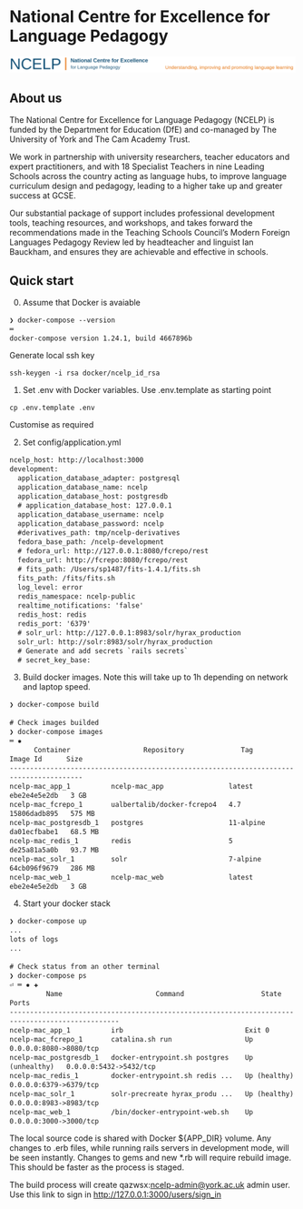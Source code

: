 # National Centre for Excellence for Language Pedagogy

![](app/assets/images/NCELP-logo-orange-long-plus-strap.png)

## About us

The National Centre for Excellence for Language Pedagogy (NCELP) is funded by the Department for Education (DfE) and co-managed by The University of York and The Cam Academy Trust.

We work in partnership with university researchers, teacher educators and expert practitioners, and with 18 Specialist Teachers in nine Leading Schools across the country acting as language hubs, to improve language curriculum design and pedagogy, leading to a higher take up and greater success at GCSE.

Our substantial package of support includes professional development tools, teaching resources, and workshops, and takes forward the recommendations made in the Teaching Schools Council’s Modern Foreign Languages Pedagogy Review led by headteacher and linguist Ian Bauckham, and ensures they are achievable and effective in schools.

## Quick start
0. Assume that Docker is avaiable
```
❯ docker-compose --version                                                                 ═
docker-compose version 1.24.1, build 4667896b
```
Generate local ssh key
```
ssh-keygen -i rsa docker/ncelp_id_rsa
```

1. Set .env with Docker variables. Use .env.template as starting point
```
cp .env.template .env
```
Customise as required

2. Set config/application.yml
```
ncelp_host: http://localhost:3000
development:
  application_database_adapter: postgresql
  application_database_name: ncelp
  application_database_host: postgresdb
  # application_database_host: 127.0.0.1
  application_database_username: ncelp
  application_database_password: ncelp
  #derivatives_path: tmp/ncelp-derivatives
  fedora_base_path: /ncelp-development
  # fedora_url: http://127.0.0.1:8080/fcrepo/rest
  fedora_url: http://fcrepo:8080/fcrepo/rest
  # fits_path: /Users/sp1487/fits-1.4.1/fits.sh
  fits_path: /fits/fits.sh
  log_level: error
  redis_namespace: ncelp-public
  realtime_notifications: 'false'
  redis_host: redis
  redis_port: '6379'
  # solr_url: http://127.0.0.1:8983/solr/hyrax_production
  solr_url: http://solr:8983/solr/hyrax_production
  # Generate and add secrets `rails secrets`   
  # secret_key_base: 

```
3. Build docker images. Note this will take up to 1h depending on network and laptop speed.
```
❯ docker-compose build 

# Check images builded
❯ docker-compose images                                                                  ═ ✹
      Container                  Repository              Tag        Image Id      Size  
----------------------------------------------------------------------------------------
ncelp-mac_app_1          ncelp-mac_app                latest      ebe2e4e5e2db   3 GB   
ncelp-mac_fcrepo_1       ualbertalib/docker-fcrepo4   4.7         15806dadb895   575 MB 
ncelp-mac_postgresdb_1   postgres                     11-alpine   da01ecfbabe1   68.5 MB
ncelp-mac_redis_1        redis                        5           de25a81a5a0b   93.7 MB
ncelp-mac_solr_1         solr                         7-alpine    64cb096f9679   286 MB 
ncelp-mac_web_1          ncelp-mac_web                latest      ebe2e4e5e2db   3 GB   
```
4. Start your docker stack
```
❯ docker-compose up
...
lots of logs
...

# Check status from an other terminal
❯ docker-compose ps                                                                  ⏎ ═ ✹ ✚
         Name                       Command                   State                Ports         
-------------------------------------------------------------------------------------------------
ncelp-mac_app_1          irb                              Exit 0                                 
ncelp-mac_fcrepo_1       catalina.sh run                  Up               0.0.0.0:8080->8080/tcp
ncelp-mac_postgresdb_1   docker-entrypoint.sh postgres    Up (unhealthy)   0.0.0.0:5432->5432/tcp
ncelp-mac_redis_1        docker-entrypoint.sh redis ...   Up (healthy)     0.0.0.0:6379->6379/tcp
ncelp-mac_solr_1         solr-precreate hyrax_produ ...   Up (healthy)     0.0.0.0:8983->8983/tcp
ncelp-mac_web_1          /bin/docker-entrypoint-web.sh    Up               0.0.0.0:3000->3000/tcp
```
The local source code is shared with Docker ${APP_DIR} volume. Any changes to .erb files, while running rails servers  in development mode, will be seen instantly. Changes to gems and new *.rb will require rebuild image. This should be faster as the process is staged.   

The build process will create qazwsx:ncelp-admin@york.ac.uk admin user. Use this link to sign in http://127.0.0.1:3000/users/sign_in
